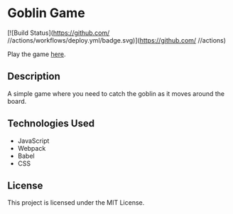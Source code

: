 # Goblin Game

[![Build Status](https://github.com/ <OWNER>/<REPOSITORY>/actions/workflows/deploy.yml/badge.svg)](https://github.com/ <OWNER>/<REPOSITORY>/actions)

Play the game [here](https://<OWNER>.github.io/<REPOSITORY>/).

## Description
A simple game where you need to catch the goblin as it moves around the board.

## Technologies Used
- JavaScript
- Webpack
- Babel
- CSS

## License
This project is licensed under the MIT License.